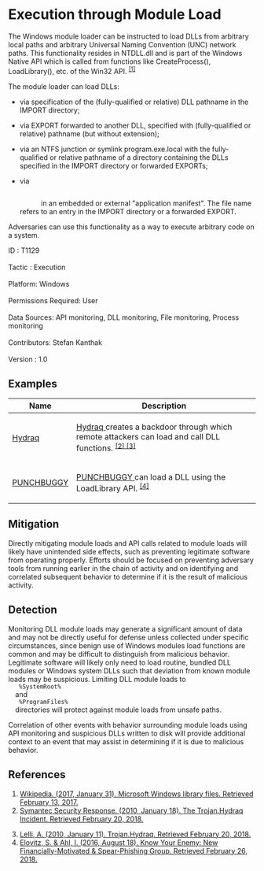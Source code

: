 <div class="container-fluid">
 <h1>
  Execution through Module Load
 </h1>
 <div class="row">
  <div class="col-md-8 description-body">
   <p>
    The Windows module loader can be instructed to load DLLs from arbitrary local paths and arbitrary Universal Naming Convention (UNC) network paths. This functionality resides in NTDLL.dll and is part of the Windows Native API which is called from functions like CreateProcess(), LoadLibrary(), etc. of the Win32 API.
    <span class="scite-citeref-number" data-reference="Wikipedia Windows Library Files" id="scite-ref-1-a">
     <sup>
      <a aria-describedby="qtip-0" data-hasqtip="0" href="https://en.wikipedia.org/wiki/Microsoft_Windows_library_files" target="_blank">
       [1]
      </a>
     </sup>
    </span>
   </p>
   <p>
    The module loader can load DLLs:
   </p>
   <ul>
    <li>
     <p>
      via specification of the (fully-qualified or relative) DLL pathname in the IMPORT directory;
     </p>
    </li>
    <li>
     <p>
      via EXPORT forwarded to another DLL, specified with (fully-qualified or relative) pathname (but without extension);
     </p>
    </li>
    <li>
     <p>
      via an NTFS junction or symlink program.exe.local with the fully-qualified or relative pathname of a directory containing the DLLs specified in the IMPORT directory or forwarded EXPORTs;
     </p>
    </li>
    <li>
     <p>
      via
      <code>
       <file loadfrom="fully-qualified or relative pathname" name="filename.extension">
       </file>
      </code>
      in an embedded or external "application manifest". The file name refers to an entry in the IMPORT directory or a forwarded EXPORT.
     </p>
    </li>
   </ul>
   <p>
    Adversaries can use this functionality as a way to execute arbitrary code on a system.
   </p>
  </div>
  <div class="col-md-4">
   <div class="card">
    <div class="card-body">
     <div class="card-data">
      <span class="h5 card-title">
       ID
      </span>
      : T1129
      <br/>
      <br/>
     </div>
     <div class="card-data">
      <span class="h5 card-title">
      </span>
     </div>
     <div class="card-data">
      <span class="h5 card-title">
       Tactic
      </span>
      : Execution
      <br/>
      <br/>
     </div>
     <div class="card-data">
      <span class="h5 card-title">
       Platform:
      </span>
      Windows
      <br/>
      <br/>
     </div>
     <div class="card-data">
      <span class="h5 card-title">
       Permissions Required:
      </span>
      User
      <br/>
      <br/>
     </div>
     <div class="card-data">
      <span class="h5 card-title">
      </span>
     </div>
     <div class="card-data">
      <span class="h5 card-title">
       Data Sources:
      </span>
      API monitoring, DLL monitoring, File monitoring, Process monitoring
      <br/>
      <br/>
     </div>
     <div class="card-data">
      <span class="h5 card-title">
      </span>
     </div>
     <div class="card-data">
      <span class="h5 card-title">
      </span>
     </div>
     <div class="card-data">
      <span class="h5 card-title">
      </span>
     </div>
     <div class="card-data">
      <span class="h5 card-title">
      </span>
     </div>
     <div class="card-data">
      <span class="h5 card-title">
      </span>
     </div>
     <div class="card-data">
      <span class="h5 card-title">
       Contributors:
      </span>
      Stefan Kanthak
      <br/>
      <br/>
     </div>
     <div class="card-data">
      <span class="h5 card-title">
       Version
      </span>
      : 1.0
     </div>
    </div>
   </div>
  </div>
 </div>
 <h2 class="pt-3" id="examples">
  Examples
 </h2>
 <table class="table table-bordered table-light mt-2">
  <thead>
   <tr>
    <th scope="col">
     Name
    </th>
    <th scope="col">
     Description
    </th>
   </tr>
  </thead>
  <tbody class="bg-white">
   <tr>
    <td>
     <a href="https://attack.mitre.org/software/S0203">
      Hydraq
     </a>
    </td>
    <td>
     <p>
      <a href="https://attack.mitre.org/software/S0203">
       Hydraq
      </a>
      creates a backdoor through which remote attackers can load and call DLL functions.
      <span class="scite-citeref-number" data-reference="Symantec Trojan.Hydraq Jan 2010" id="scite-ref-2-a" onclick="scrollToRef('scite-2')">
       <sup>
        <a aria-describedby="qtip-1" data-hasqtip="1" href="https://www.symantec.com/connect/blogs/trojanhydraq-incident" target="_blank">
         [2]
        </a>
       </sup>
      </span>
      <span class="scite-citeref-number" data-reference="Symantec Hydraq Jan 2010" id="scite-ref-3-a" onclick="scrollToRef('scite-3')">
       <sup>
        <a aria-describedby="qtip-2" data-hasqtip="2" href="https://www.symantec.com/security_response/writeup.jsp?docid=2010-011114-1830-99" target="_blank">
         [3]
        </a>
       </sup>
      </span>
     </p>
    </td>
   </tr>
   <tr>
    <td>
     <a href="https://attack.mitre.org/software/S0196">
      PUNCHBUGGY
     </a>
    </td>
    <td>
     <p>
      <a href="https://attack.mitre.org/software/S0196">
       PUNCHBUGGY
      </a>
      can load a DLL using the LoadLibrary API.
      <span class="scite-citeref-number" data-reference="FireEye Know Your Enemy FIN8 Aug 2016" id="scite-ref-4-a" onclick="scrollToRef('scite-4')">
       <sup>
        <a aria-describedby="qtip-3" data-hasqtip="3" href="https://www2.fireeye.com/WBNR-Know-Your-Enemy-UNC622-Spear-Phishing.html" target="_blank">
         [4]
        </a>
       </sup>
      </span>
     </p>
    </td>
   </tr>
  </tbody>
 </table>
 <h2 class="pt-3" id="mitigation">
  Mitigation
 </h2>
 <p>
  Directly mitigating module loads and API calls related to module loads will likely have unintended side effects, such as preventing legitimate software from operating properly. Efforts should be focused on preventing adversary tools from running earlier in the chain of activity and on identifying and correlated subsequent behavior to determine if it is the result of malicious activity.
 </p>
 <h2 class="pt-3" id="detection">
  Detection
 </h2>
 <p>
  Monitoring DLL module loads may generate a significant amount of data and may not be directly useful for defense unless collected under specific circumstances, since benign use of Windows modules load functions are common and may be difficult to distinguish from malicious behavior. Legitimate software will likely only need to load routine, bundled DLL modules or Windows system DLLs such that deviation from known module loads may be suspicious. Limiting DLL module loads to
  <code>
   %SystemRoot%
  </code>
  and
  <code>
   %ProgramFiles%
  </code>
  directories will protect against module loads from unsafe paths.
 </p>
 <p>
  Correlation of other events with behavior surrounding module loads using API monitoring and suspicious DLLs written to disk will provide additional context to an event that may assist in determining if it is due to malicious behavior.
 </p>
 <h2 class="pt-3" id="references">
  References
 </h2>
 <div class="row">
  <div class="col">
   <ol>
    <li>
     <span class="scite-citation" id="scite-1">
      <span class="scite-citation-text">
       <a class="external text" href="https://en.wikipedia.org/wiki/Microsoft_Windows_library_files" name="scite-1" rel="nofollow" target="_blank">
        Wikipedia. (2017, January 31). Microsoft Windows library files. Retrieved February 13, 2017.
       </a>
      </span>
     </span>
    </li>
    <li>
     <span class="scite-citation" id="scite-2">
      <span class="scite-citation-text">
       <a class="external text" href="https://www.symantec.com/connect/blogs/trojanhydraq-incident" name="scite-2" rel="nofollow" target="_blank">
        Symantec Security Response. (2010, January 18). The Trojan.Hydraq Incident. Retrieved February 20, 2018.
       </a>
      </span>
     </span>
    </li>
   </ol>
  </div>
  <div class="col">
   <ol start="3.0">
    <li>
     <span class="scite-citation" id="scite-3">
      <span class="scite-citation-text">
       <a class="external text" href="https://www.symantec.com/security_response/writeup.jsp?docid=2010-011114-1830-99" name="scite-3" rel="nofollow" target="_blank">
        Lelli, A. (2010, January 11). Trojan.Hydraq. Retrieved February 20, 2018.
       </a>
      </span>
     </span>
    </li>
    <li>
     <span class="scite-citation" id="scite-4">
      <span class="scite-citation-text">
       <a class="external text" href="https://www2.fireeye.com/WBNR-Know-Your-Enemy-UNC622-Spear-Phishing.html" name="scite-4" rel="nofollow" target="_blank">
        Elovitz, S. &amp; Ahl, I. (2016, August 18). Know Your Enemy:  New Financially-Motivated &amp; Spear-Phishing Group. Retrieved February 26, 2018.
       </a>
      </span>
     </span>
    </li>
   </ol>
  </div>
 </div>
</div>
